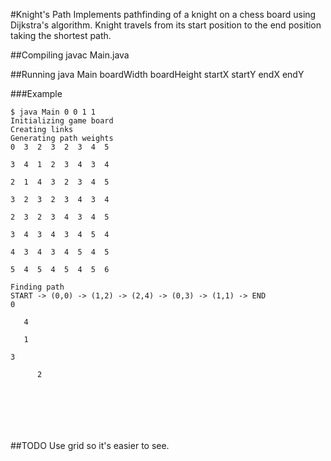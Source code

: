 #Knight's Path
Implements pathfinding of a knight on a chess board using Dijkstra's algorithm.
Knight travels from its start position to the end position taking the shortest path.

##Compiling
javac Main.java

##Running
java Main boardWidth boardHeight startX startY endX endY

###Example
```
$ java Main 0 0 1 1
Initializing game board
Creating links
Generating path weights
0  3  2  3  2  3  4  5

3  4  1  2  3  4  3  4

2  1  4  3  2  3  4  5

3  2  3  2  3  4  3  4

2  3  2  3  4  3  4  5

3  4  3  4  3  4  5  4

4  3  4  3  4  5  4  5

5  4  5  4  5  4  5  6

Finding path
START -> (0,0) -> (1,2) -> (2,4) -> (0,3) -> (1,1) -> END
0                     

   4                  

   1                  

3                     

      2               

                      

                      

                      
```
##TODO
Use grid so it's easier to see.
